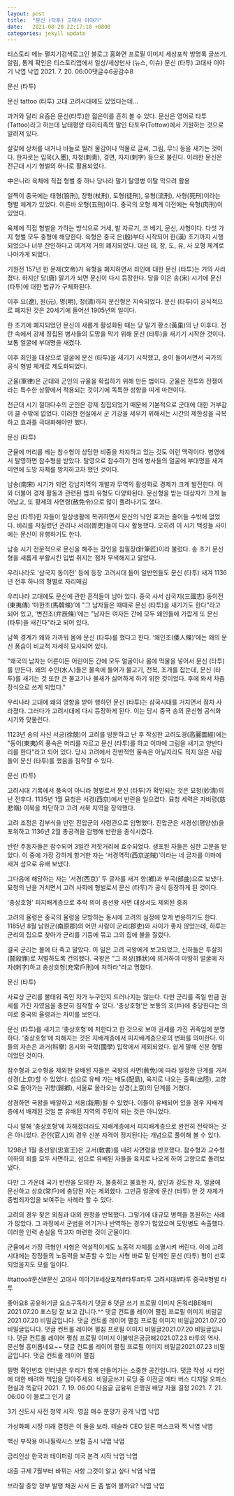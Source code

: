 ```yaml
---
layout: post
title:  "문신 (타투) 고대사 이야기"
date:   2021-08-20 22:17:10 +0800
categories: jekyll update
---
```

티스토리 메뉴 펼치기검색로그인
블로그 홈화면
프로필 이미지
세상포착
방명록
글쓰기, 알림, 통계 확인은 티스토리앱에서
일상/세상만사 (뉴스, 이슈)
문신 (타투) 고대사 이야기
낙엽 낙엽
2021. 7. 20. 06:00댓글수6공감수8

문신 (타투)
 
문신 tattoo (타투) 고대 고려시대에도 있었다는데...
  

 

과거와 달리 요즘은 문신(타투)한 젊은이를 흔히 볼 수 있다. 문신은 영어로 타투(Tattoo)라고 하는데 남태평양 타히티족의 말인 타토우(Tottow)에서 기원하는 것으로 알려져 있다.

 

살갗에 상처를 내거나 바늘로 찔러 물감이나 먹물로 글씨, 그림, 무늬 등을 새기는 것이다. 한자로는 입묵(入墨), 자청(刺靑), 경면, 자자(刺字) 등으로 불린다. 이러한 문신은 전근대 시기 형벌의 하나로 활용되었다.

  

中은나라 육체에 직접 형벌 중 하나
당나라 말기 탈영병 이탈 막으려 활용
 

일찍이 중국에는 태형(笞刑), 장형(杖刑), 도형(徒刑), 유형(流刑), 사형(死刑)이라는 형벌 체계가 있었다. 이른바 오형(五刑)이다. 중국의 오형 체계 이전에는 육형(肉刑)이 있었다.

 

육체에 직접 형벌을 가하는 방식으로 거세, 발 자르기, 코 베기, 문신, 사형이다. 다섯 가지 형벌 모두 중형에 해당한다. 육형은 중국 은(殷)부터 시작되어 한(漢) 초기까지 시행되었으나 너무 잔인하다고 여겨져 거의 폐지되었다. 대신 태, 장, 도, 유, 사 오형 체계로 나아가게 되었다.

  

기원전 157년 한 문제(文帝)가 육형을 폐지하면서 죄인에 대한 문신 (타투)는 거의 사라졌다. 하지만 당(唐) 말기가 되면 문신이 다시 등장한다. 당을 이은 송(宋) 시기에 문신 (타투)에 대한 법규가 구체화된다.

 

이후 요(遼), 원(元), 명(明), 청(淸)까지 문신형은 지속되었다. 문신 (타투)이 공식적으로 폐지된 것은 20세기에 들어선 1905년의 일이다.

  

한 초기에 폐지되었던 문신이 새롭게 활성화된 때는 당 말기 황소(黃巢)의 난 이후다. 전란 속에서 강제 징집된 병사들의 도망을 막기 위해 문신 (타투)을 새기기 시작한 것이다. 보통 얼굴에 부대명을 새겼다.

 

이후 죄인을 대상으로 얼굴에 문신 (타투)을 새기기 시작했고, 송이 들어서면서 국가의 공식 형벌 체계로 제도화되었다.

  

군율(軍律)은 군대와 군인의 규율을 확립하기 위해 만든 법이다. 군율은 전투와 전쟁이라는 특수한 상황에서 적용되는 것이기에 독특한 성향을 띠게 마련이다.

 

전근대 시기 절대다수의 군인은 강제 징집되었기 때문에 기본적으로 군대에 대한 거부감이 클 수밖에 없었다. 이러한 현실에서 군 기강을 세우기 위해서는 시간의 제한성을 극복하고 효과를 극대화해야만 했다.

 


문신 (타투)
 

군율에 머리를 베는 참수형이 상당한 비중을 차지하고 있는 것도 이런 맥락이다. 병영에서 탈영하면 참수형을 받았다. 탈영으로 참수하기 전에 병사들의 얼굴에 부대명을 새겨 미연에 도망 자체를 방지하고자 했던 것이다.

  

남송(南宋) 시기가 되면 강남지역의 개발과 무역의 활성화로 경제가 크게 발전한다. 이와 더불어 경제 활동과 관련된 범죄 유형도 다양화된다. 문신형을 받는 대상자가 크게 늘어났고, 또 황제의 사면령(赦免令)으로 많이 풀려나기도 했다.

 

 

문신 (타투)한 자들이 일상생활에 복귀하면서 문신의 낙인 효과는 줄어들 수밖에 없었다. 비리를 저질렀던 관리나 서리(胥吏)들이 다시 활동했다. 오히려 이 시기 백성들 사이에는 문신이 유행하기도 한다.

 

남송 시기 전문적으로 문신을 해주는 장인을 침필장(針筆匠)이라 불렀다. 송 초기 문신형을 새롭게 부활시킨 입법 취지는 점차 무색해지고 말았다.

 

우리나라도 '삼국지 동이전' 등에 등장
고려시대 들어 일반인들도 문신 (타투) 새겨
1136년 전후 하나의 형벌로 자리매김
 

우리나라 고대에도 문신에 관한 흔적들이 남아 있다. 중국 사서 삼국지(三國志) 동이전(東夷傳) ‘마한조(馬韓條)’에 "그 남자들은 때때로 문신 (타투)을 새기기도 한다"라고 되어 있고, ‘변진조(弁辰條)’에는 "남자든 여자든 간에 모두 왜인들에 가깝게 또 문신 (타투)을 새긴다"라고 되어 있다.

 

남쪽 경계가 왜와 가까워 몸에 문신 (타투)를 했다고 한다. ‘왜인조(倭人條)’에는 왜의 문신 풍습이 비교적 자세히 묘사되어 있다.

 

"왜국의 남자는 어른이든 어린이든 간에 모두 얼굴이나 몸에 먹물을 넣어서 문신 (타투)를 만든다. 왜의 수인(水人)들은 물속에 들어가 물고기, 전복, 조개를 잡는데, 문신 (타투)를 새기는 것 또한 큰 물고기나 물새가 싫어하게 하기 위한 것이었다. 후에 와서 차츰 장식으로 쓰게 되었다."

  

우리나라 고대에 왜의 영향을 받아 행하던 문신 (타투)는 삼국시대를 거치면서 점차 사라졌다. 그러다가 고려시대에 다시 등장하게 된다. 이는 당시 중국 송의 문신형 공식화 시기와 맞물린다.

 

1123년 송의 사신 서긍(徐兢)이 고려를 방문하고 난 후 작성한 고려도경(高麗圖經)에는 "동이(東夷)의 풍속은 머리를 자르고 문신 (타투)를 하고 이마에 그림을 새기고 양반다리를 한다"라고 되어 있다. 당시 고려에서 전반적인 풍속은 아닐지라도 적지 않은 사람들이 문신 (타투)를 했음을 짐작할 수 있다.

 


문신 (타투)
  

고려시대 기록에서 풍속이 아니라 형벌로서 문신 (타투)가 확인되는 것은 묘청(妙淸)의 난 전후다. 1135년 1월 묘청은 서경(西京)에서 반란을 일으켰다. 묘청 세력은 자비령(慈悲嶺) 이북을 차단하고 고려 서북 지역을 장악했다.

 

고려 조정은 김부식을 반란 진압군의 사령관으로 임명했다. 진압군은 서경성(평양성)을 포위하고 1136년 2월 총공격을 감행해 반란을 종식시켰다.

  

반란 주동자들은 참수되어 3일간 저잣거리에 효수되었다. 생포된 자들은 심한 고문을 받았다. 이 중에 가장 강하게 항거한 자는 ‘서경역적(西京逆賊)’이라는 네 글자를 이마에 새겨 섬으로 유배 보냈다.

 

그다음에 해당하는 자는 ‘서경(西京)’ 두 글자를 새겨 향(鄕)과 부곡(部曲)으로 보냈다. 묘청의 난을 거치면서 고려 사회에 형벌로서 문신 (타투)가 공식 등장하게 된 것이다.

  

 
'충상호형' 피지배계층으로 추락 의미
충선왕 사면 대상서도 제외된 중죄
 

고려의 율령은 중국의 율령을 모방하는 동시에 고려의 실정에 맞게 변용하기도 한다. 1185년 8월 남원군(南原郡)의 어떤 사람이 군리(郡吏)와 사이가 좋지 않았는데, 하루는 군리의 집으로 찾아가 군리를 기둥에 묶고 그의 집에 불을 질렀다.

 

결국 군리는 불에 타 죽고 말았다. 이 일은 고려 국왕에게 보고되었고, 신하들은 투살죄(鬪殺罪)로 처벌하도록 건의했다. 국왕은 "그 죄상(罪狀)에 의거하여 마땅히 얼굴에 자자(刺字)하고 충상호형(充常戶刑)에 처하라"라고 명했다.

 


문신 (타투)
 

사료상 군리를 불태워 죽인 자가 누구인지 드러나지는 않는다. 다만 군리를 죽일 만큼 권세를 가진 자였음을 충분히 짐작할 수 있다. ‘충상호형’은 보통의 호(戶)에 충당한다는 의미로 중국의 율령과는 차이를 보인다.

 

문신 (타투)를 새기고 ‘충상호형’에 처한다고 한 것으로 보아 권세를 가진 귀족임에 분명하다. ‘충상호형’에 처해지는 것은 지배계층에서 피지배계층으로의 변화를 의미한다. 이들의 자손은 과거(科擧) 응시와 국학(國學) 입학에서 제외되었다. 쉽게 말해 신분 형벌이었던 것이다.

  

참수형과 교수형을 제외한 유배된 자들은 국왕의 사면(赦免)에 따라 일정한 단계를 거쳐 상경(上京)할 수 있었다. 섬으로 유배 가는 배도(配島), 육지로 나오는 출륙(出陸), 고향으로 돌아가는 귀향(歸鄕), 서울로 올라오는 상경(上京)의 단계를 거쳤다.

 

상경하면 국왕을 배알하고 서용(敍用)될 수 있었다. 이들이 유배되어 있을 경우 지배계층에서 배제된 것일 뿐 유배된 지역의 주민이 되는 것은 아니었다.

 

다시 말해 ‘충상호형’에 처해졌더라도 지배계층에서 피지배계층으로 완전히 전락하는 것은 아니었다. 관인(官人)의 경우 신분 자격이 정지된다는 개념으로 풀이해 볼 수 있다.

  

1298년 1월 충선왕(忠宣王)은 교서(敎書)를 내려 사면령을 반포했다. 참수형과 교수형 이하의 죄를 모두 사면하고, 섬으로 유배된 자들을 육지로 나오게 하여 고향으로 돌려보냈다.

 

다만 그 가운데 국가 반란을 모의한 자, 불충하고 불효한 자, 살인과 강도한 자, 얼굴에 문신하고 상호(常戶)에 충당된 자는 제외했다. 그만큼 얼굴에 문신 (타투) 한 것 자체가 중범죄자임을 보여주는 사례라 할 수 있다.

  

고려의 경우 잦은 외침과 대외 원정을 반복했다. 그렇기에 대규모 병력을 동원하는 사례가 많았다. 그 과정에서 군법을 어기거나 반역하는 경우가 많았으며 도망병도 속출했다. 이러한 인력 손실을 막고자 마련한 것이 군율이다.

 

군율에서 가장 극형인 사형은 역설적이게도 노동력 자체를 소멸시켜 버린다. 이에 고려시대에는 장정들의 노동력을 보존할 수 있는 사형 바로 밑 단계인 문신 (타투) 형이 선호되었을지도 모를 일이다.

 

#tattoo#문신#문신 고대사 이야기#세상포착#타투#타투 고려시대#타투 중국#형벌 타투

좋아요8
공유하기글 요소구독하기
댓글 6
댓글 쓰기
프로필 이미지
돈워리BE해피2021.07.20
포스팅 잘 보고 갑니다.^^
댓글 컨트롤 레이어 펼침
프로필 이미지
비밀글2021.07.20
비밀글입니다.
댓글 컨트롤 레이어 펼침
프로필 이미지
비밀글2021.07.20
비밀글입니다.
댓글 컨트롤 레이어 펼침
프로필 이미지
비밀글2021.07.20
비밀글입니다.
댓글 컨트롤 레이어 펼침
프로필 이미지
이불밖은궁금해2021.07.23
타투의 역사. 문신형 흥미롭네요~~
댓글 컨트롤 레이어 펼침
프로필 이미지
비밀글2021.07.23
비밀글입니다.
댓글 컨트롤 레이어 펼침

필명
확인번호
인터넷은 우리가 함께 만들어가는 소중한 공간입니다. 댓글 작성 시 타인에 대한 배려와 책임을 담아주세요.
비밀글쓰기
로딩 중
이전글
메타 버스 디지털 오피스 현실과 똑같다
2021. 7. 19. 06:00
다음글
금융위 은행권 배당 자율 결정
2021. 7. 21. 06:00
이 블로그 인기 글

3기 신도시 사전 청약 시작. 영끌 매수 분양가 공개
낙엽 낙엽

가상화폐 시장 미래 결정은 이 둘을 보라. 테슬라 CEO 일론 머스크와 잭
낙엽 낙엽

백신 부작용 아나필락시스 보험 출시
낙엽 낙엽

금리인상 한국과 테이퍼링 미국 본격 시작
낙엽 낙엽

대출 규제 7월부터 바뀌는 사항 그것이 알고 싶다
낙엽 낙엽

브라질 중앙 정부 발행 채권 사서 돈 좀 벌어 볼까요?
낙엽 낙엽